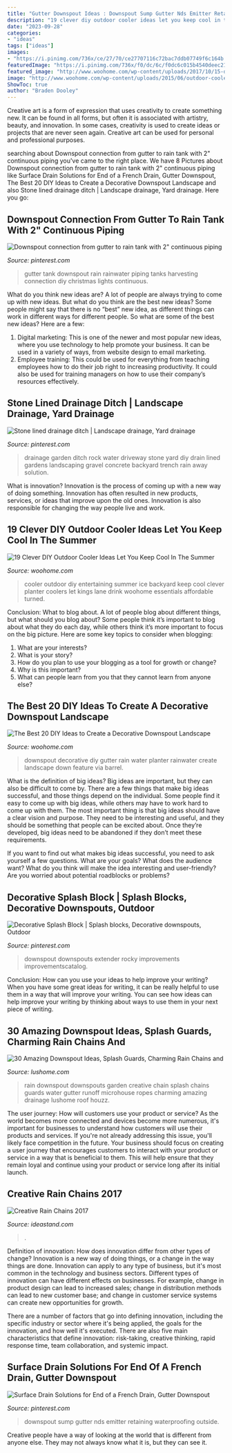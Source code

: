 ```yaml
---
title: "Gutter Downspout Ideas : Downspout Sump Gutter Nds Emitter Retaining Waterproofing Outside"
description: "19 clever diy outdoor cooler ideas let you keep cool in the summer"
date: "2023-09-28"
categories:
- "ideas"
tags: ["ideas"]
images:
- "https://i.pinimg.com/736x/ce/27/70/ce27707116c72bac7ddb07749f6c164b.jpg"
featuredImage: "https://i.pinimg.com/736x/f0/dc/6c/f0dc6c015b4540deec21b53bc486ab95--fun-gadgets-landscaping-ideas.jpg"
featured_image: "http://www.woohome.com/wp-content/uploads/2017/10/15-downspout-landscape.jpg"
image: "http://www.woohome.com/wp-content/uploads/2015/06/outdoor-cooler-ideas-woohome-14.jpg"
ShowToc: true
author: "Braden Dooley"
---
```



Creative art is a form of expression that uses creativity to create something new. It can be found in all forms, but often it is associated with artistry, beauty, and innovation. In some cases, creativity is used to create ideas or projects that are never seen again. Creative art can be used for personal and professional purposes.

	

		
searching about Downspout connection from gutter to rain tank with 2&quot; continuous piping you've came to the right place. We have 8 Pictures about Downspout connection from gutter to rain tank with 2&quot; continuous piping like Surface Drain Solutions for End of a French Drain, Gutter Downspout, The Best 20 DIY Ideas to Create a Decorative Downspout Landscape and also Stone lined drainage ditch | Landscape drainage, Yard drainage. Here you go:
		
    
## Downspout Connection From Gutter To Rain Tank With 2&quot; Continuous Piping

<img loading=lazy src="https://i.pinimg.com/736x/69/18/05/6918057b056041a84287c83596d16be5--gutter-tanks.jpg" onerror="this.onerror=null;this.src='https://tse4.mm.bing.net/th?id=OIP.m0qPa5JXm7xS9TAfXJJRfAHaJ3&amp;pid=15.1';" alt="Downspout connection from gutter to rain tank with 2&quot; continuous piping">

_Source: pinterest.com_

>gutter tank downspout rain rainwater piping tanks harvesting connection diy christmas lights continuous. 

	

What do you think new ideas are?
A lot of people are always trying to come up with new ideas. But what do you think are the best new ideas? Some people might say that there is no “best” new idea, as different things can work in different ways for different people. So what are some of the best new ideas? Here are a few: 
1) Digital marketing: This is one of the newer and most popular new ideas, where you use technology to help promote your business. It can be used in a variety of ways, from website design to email marketing. 
2) Employee training: This could be used for everything from teaching employees how to do their job right to increasing productivity. It could also be used for training managers on how to use their company’s resources effectively.

    
## Stone Lined Drainage Ditch | Landscape Drainage, Yard Drainage

<img loading=lazy src="https://i.pinimg.com/736x/e1/87/13/e18713c2ff6f5a3a0fd5396ef611cbcc--drainage-ditch-calgary.jpg" onerror="this.onerror=null;this.src='https://tse4.mm.bing.net/th?id=OIP.0XUwKVIuyVD3inSqTu_A-AHaJ4&amp;pid=15.1';" alt="Stone lined drainage ditch | Landscape drainage, Yard drainage">

_Source: pinterest.com_

>drainage garden ditch rock water driveway stone yard diy drain lined gardens landscaping gravel concrete backyard trench rain away solution. 

	

What is innovation?
Innovation is the process of coming up with a new way of doing something. Innovation has often resulted in new products, services, or ideas that improve upon the old ones. Innovation is also responsible for changing the way people live and work.

    
## 19 Clever DIY Outdoor Cooler Ideas Let You Keep Cool In The Summer

<img loading=lazy src="http://www.woohome.com/wp-content/uploads/2015/06/outdoor-cooler-ideas-woohome-14.jpg" onerror="this.onerror=null;this.src='https://tse3.mm.bing.net/th?id=OIP.fzLKgrsi-p-2oY4n3SMD1QHaK4&amp;pid=15.1';" alt="19 Clever DIY Outdoor Cooler Ideas Let You Keep Cool In The Summer">

_Source: woohome.com_

>cooler outdoor diy entertaining summer ice backyard keep cool clever planter coolers let kings lane drink woohome essentials affordable turned. 

	

Conclusion: What to blog about.
A lot of people blog about different things, but what should you blog about? Some people think it’s important to blog about what they do each day, while others think it’s more important to focus on the big picture. Here are some key topics to consider when blogging:
1. What are your interests? 
2. What is your story? 
3. How do you plan to use your blogging as a tool for growth or change? 
4. Why is this important? 
5. What can people learn from you that they cannot learn from anyone else?

    
## The Best 20 DIY Ideas To Create A Decorative Downspout Landscape

<img loading=lazy src="http://www.woohome.com/wp-content/uploads/2017/10/15-downspout-landscape.jpg" onerror="this.onerror=null;this.src='https://tse4.mm.bing.net/th?id=OIP.Tl1o8jC4Ap6X0HIuGI5mPQHaJ4&amp;pid=15.1';" alt="The Best 20 DIY Ideas to Create a Decorative Downspout Landscape">

_Source: woohome.com_

>downspout decorative diy gutter rain water planter rainwater create landscape down feature via barrel. 

	

What is the definition of big ideas?
Big ideas are important, but they can also be difficult to come by. There are a few things that make big ideas successful, and those things depend on the individual. Some people find it easy to come up with big ideas, while others may have to work hard to come up with them.
The most important thing is that big ideas should have a clear vision and purpose. They need to be interesting and useful, and they should be something that people can be excited about. Once they’re developed, big ideas need to be abandoned if they don’t meet these requirements.

If you want to find out what makes big ideas successful, you need to ask yourself a few questions. What are your goals? What does the audience want? What do you think will make the idea interesting and user-friendly? Are you worried about potential roadblocks or problems?

    
## Decorative Splash Block | Splash Blocks, Decorative Downspouts, Outdoor

<img loading=lazy src="https://i.pinimg.com/736x/f0/dc/6c/f0dc6c015b4540deec21b53bc486ab95--fun-gadgets-landscaping-ideas.jpg" onerror="this.onerror=null;this.src='https://tse2.mm.bing.net/th?id=OIP.isQq1vyfkuthU3lG3Rvr9gHaHa&amp;pid=15.1';" alt="Decorative Splash Block | Splash blocks, Decorative downspouts, Outdoor">

_Source: pinterest.com_

>downspout downspouts extender rocky improvements improvementscatalog. 

	

Conclusion: How can you use your ideas to help improve your writing?
When you have some great ideas for writing, it can be really helpful to use them in a way that will improve your writing. You can see how ideas can help improve your writing by thinking about ways to use them in your next piece of writing.

    
## 30 Amazing Downspout Ideas, Splash Guards, Charming Rain Chains And

<img loading=lazy src="https://www.lushome.com/wp-content/uploads/2012/10/rain-chain-rope-downspout-design-ideas-4.jpg" onerror="this.onerror=null;this.src='https://tse4.mm.bing.net/th?id=OIP.SsQmPzXEuQAQsYXjAKig1AAAAA&amp;pid=15.1';" alt="30 Amazing Downspout Ideas, Splash Guards, Charming Rain Chains and">

_Source: lushome.com_

>rain downspout downspouts garden creative chain splash chains guards water gutter runoff microhouse ropes charming amazing drainage lushome roof houzz. 

	

The user journey: How will customers use your product or service?
As the world becomes more connected and devices become more numerous, it's important for businesses to understand how customers will use their products and services. If you're not already addressing this issue, you'll likely face competition in the future.
Your business should focus on creating a user journey that encourages customers to interact with your product or service in a way that is beneficial to them. This will help ensure that they remain loyal and continue using your product or service long after its initial launch.

    
## Creative Rain Chains 2017

<img loading=lazy src="https://ideastand.com/wp-content/uploads/2015/09/1-creative-rain-chains.jpg" onerror="this.onerror=null;this.src='https://tse1.mm.bing.net/th?id=OIP.pW_4Mn4JiR55F3Vsz6Fk5QHaLe&amp;pid=15.1';" alt="Creative Rain Chains 2017">

_Source: ideastand.com_

>. 

	

Definition of innovation: How does innovation differ from other types of change?
Innovation is a new way of doing things, or a change in the way things are done. Innovation can apply to any type of business, but it's most common in the technology and business sectors.
Different types of innovation can have different effects on businesses. For example, change in product design can lead to increased sales; change in distribution methods can lead to new customer base; and change in customer service systems can create new opportunities for growth.

There are a number of factors that go into defining innovation, including the specific industry or sector where it's being applied, the goals for the innovation, and how well it's executed. There are also five main characteristics that define innovation: risk-taking, creative thinking, rapid response time, team collaboration, and systemic impact.

    
## Surface Drain Solutions For End Of A French Drain, Gutter Downspout

<img loading=lazy src="https://i.pinimg.com/736x/ce/27/70/ce27707116c72bac7ddb07749f6c164b.jpg" onerror="this.onerror=null;this.src='https://tse2.mm.bing.net/th?id=OIP.Hkvwr28w7ei5_dtiFWPalwHaNX&amp;pid=15.1';" alt="Surface Drain Solutions for End of a French Drain, Gutter Downspout">

_Source: pinterest.com_

>downspout sump gutter nds emitter retaining waterproofing outside. 

	

Creative people have a way of looking at the world that is different from anyone else. They may not always know what it is, but they can see it.

